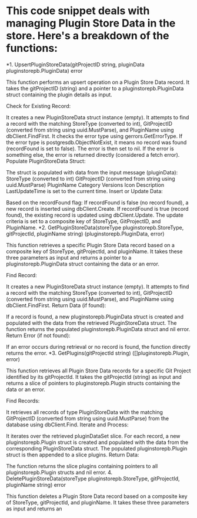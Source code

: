 # This code snippet deals with managing Plugin Store Data in the store. Here's a breakdown of the functions:

*1. UpsertPluginStoreData(gitProjectID string, pluginData pluginstorepb.PluginData) error

This function performs an upsert operation on a Plugin Store Data record. It takes the gitProjectID (string) and a pointer to a pluginstorepb.PluginData struct containing the plugin details as input.

Check for Existing Record:

It creates a new PluginStoreData struct instance (empty).
It attempts to find a record with the matching StoreType (converted to int), GitProjectID (converted from string using uuid.MustParse), and PluginName using dbClient.FindFirst.
It checks the error type using gerrors.GetErrorType.
If the error type is postgresdb.ObjectNotExist, it means no record was found (recordFound is set to false). The error is then set to nil.
If the error is something else, the error is returned directly (considered a fetch error).
Populate PluginStoreData Struct:

The struct is populated with data from the input message (pluginData):
StoreType (converted to int)
GitProjectID (converted from string using uuid.MustParse)
PluginName
Category
Versions
Icon
Description
LastUpdateTime is set to the current time.
Insert or Update Data:

Based on the recordFound flag:
If recordFound is false (no record found), a new record is inserted using dbClient.Create.
If recordFound is true (record found), the existing record is updated using dbClient.Update. The update criteria is set to a composite key of StoreType, GitProjectID, and PluginName.
*2. GetPluginStoreData(storeType pluginstorepb.StoreType, gitProjectId, pluginName string) (pluginstorepb.PluginData, error)

This function retrieves a specific Plugin Store Data record based on a composite key of StoreType, gitProjectId, and pluginName. It takes these three parameters as input and returns a pointer to a pluginstorepb.PluginData struct containing the data or an error.

Find Record:

It creates a new PluginStoreData struct instance (empty).
It attempts to find a record with the matching StoreType (converted to int), GitProjectID (converted from string using uuid.MustParse), and PluginName using dbClient.FindFirst.
Return Data (if found):

If a record is found, a new pluginstorepb.PluginData struct is created and populated with the data from the retrieved PluginStoreData struct.
The function returns the populated pluginstorepb.PluginData struct and nil error.
Return Error (if not found):

If an error occurs during retrieval or no record is found, the function directly returns the error.
*3. GetPlugins(gitProjectId string) ([]pluginstorepb.Plugin, error)

This function retrieves all Plugin Store Data records for a specific Git Project identified by its gitProjectId. It takes the gitProjectId (string) as input and returns a slice of pointers to pluginstorepb.Plugin structs containing the data or an error.

Find Records:

It retrieves all records of type PluginStoreData with the matching GitProjectID (converted from string using uuid.MustParse) from the database using dbClient.Find.
Iterate and Process:

It iterates over the retrieved pluginDataSet slice.
For each record, a new pluginstorepb.Plugin struct is created and populated with the data from the corresponding PluginStoreData struct.
The populated pluginstorepb.Plugin struct is then appended to a slice plugins.
Return Data:

The function returns the slice plugins containing pointers to all pluginstorepb.Plugin structs and nil error.
4. DeletePluginStoreData(storeType pluginstorepb.StoreType, gitProjectId, pluginName string) error

This function deletes a Plugin Store Data record based on a composite key of StoreType, gitProjectId, and pluginName. It takes these three parameters as input and returns an